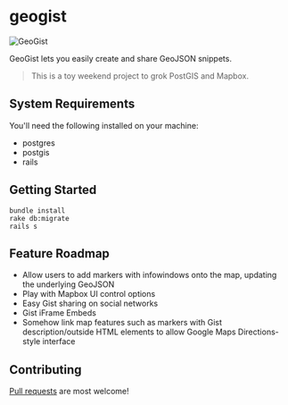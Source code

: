 geogist
========

![GeoGist](http://i.imgur.com/1ZV8swV.png)

GeoGist lets you easily create and share GeoJSON snippets.

> This is a toy weekend project to grok PostGIS and Mapbox.

## System Requirements
You'll need the following installed on your machine:

- postgres
- postgis
- rails

## Getting Started

```
bundle install
rake db:migrate
rails s
```

## Feature Roadmap

- Allow users to add markers with infowindows onto the map, updating the underlying GeoJSON
- Play with Mapbox UI control options
- Easy Gist sharing on social networks
- Gist iFrame Embeds
- Somehow link map features such as markers with Gist description/outside HTML elements to allow Google Maps Directions-style interface

## Contributing

[Pull requests](https://github.com/Leventhan/geogist/pulls) are most welcome!